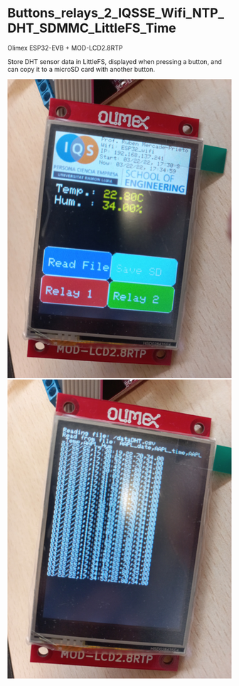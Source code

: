 # Buttons_relays_2_IQSSE_Wifi_NTP_DHT_SDMMC_LittleFS_Time
Olimex ESP32-EVB + MOD-LCD2.8RTP

Store DHT sensor data in LittleFS, displayed when pressing a button, and can copy it to a microSD card with another button.

![Screen Image](/data/Image0.jpg)
![Read data file](/data/Image1.jpg)
